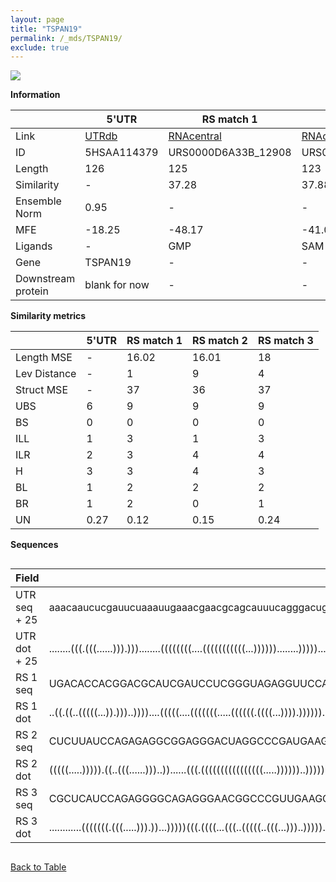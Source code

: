 ```yaml
---
layout: page
title: "TSPAN19"
permalink: /_mds/TSPAN19/
exclude: true
---
```




![](../../alns_9.28.22/aln_5HSAA114379_0.986.png?raw=true)


**Information**

| | 5'UTR       | RS match 1   | RS match 2  | RS match 3 |
| ---- | ----------- | ----------- | ----------- | ----------- |
| Link | <a href="http://utrdb.ba.itb.cnr.it/getutr/5HSAA114379/1" target="_blank" rel="noopener noreferrer">UTRdb</a>   | <a href="https://rnacentral.org/rna/URS0000D6A33B/12908" target="_blank" rel="noopener noreferrer">RNAcentral</a>     |<a href="https://rnacentral.org/rna/URS0000C7B242/1402860" target="_blank" rel="noopener noreferrer">RNAcentral</a>  | <a href="https://rnacentral.org/rna/URS0000D8C6ED/1193682" target="_blank" rel="noopener noreferrer">RNAcentral</a>   |
| ID | 5HSAA114379     | URS0000D6A33B_12908     | URS0000C7B242_1402860     | URS0000D8C6ED_1193682     |
| Length | 126     |  125    | 123   |  128    |
| Similarity | - | 37.28 | 37.88 | 37.89 |
| Ensemble Norm | 0.95 | - | - | - |
| MFE | -18.25 | -48.17 | -41.03 | -55.19 |
| Ligands | - | GMP | SAM | SAM |
| Gene | TSPAN19 | - | - | - |
| Downstream protein | blank for now    |    -    | -  | - |


**Similarity metrics**

| | 5'UTR       | RS match 1   | RS match 2  | RS match 3 |
| ---- | ----------- | ----------- | ----------- | ----------- |
| Length MSE | - | 16.02 | 16.01 | 18 |
| Lev Distance | - | 1 | 9 | 4 |
| Struct MSE | - | 37 | 36 | 37 |
| UBS| 6 | 9 | 9 | 9 |
| BS | 0 | 0 | 0 | 0 |
| ILL | 1 | 3 | 1 | 3 |
| ILR | 2 | 3 | 4 | 4 |
| H | 3 | 3 | 4 | 3 |
| BL | 1 | 2 | 2 | 2 |
| BR | 1 | 2 | 0 | 1 |
| UN | 0.27 | 0.12 | 0.15 | 0.24 |

**Sequences**


<div style="overflow-x:auto;">

<table>
<colgroup>
<col width="30%" />
<col width="70%" />
</colgroup>
<thead>
<tr class="header">
<th>Field</th>
<th>Description</th>
</tr>
</thead>
<tbody>
<tr>
<td markdown="span">UTR seq + 25 </td>
<td markdown="span"> aaacaaucucgauucuaaauugaaacgaacgcagcauuucagggacuggaugaggagcuuacgguuuuuuacagaaucaucaauaucuuggaagaaaaagaATGTTAAGAAATAACAAAACAATAA </td>
</tr>
<tr>
<td markdown="span">UTR dot + 25  </td>
<td markdown="span"> ........(((.(((......))).)))........((((((((....(((((((((((...))))))........)))))....)))))))).........(((((.....))))).........
</td>
</tr>


<tr>
<td markdown="span">RS 1 seq </td>
<td markdown="span"> UGACACCACGGACGCAUCGAUCCUCGGGUAGAGGUUCCAGACGGUCGCCCAUCGGGUUGGGGCUGUUCCAGCGCCAACCGCCGGUGACCCGGGGGGAGCGAAUGGCGAGACCGGCCGUGAGAUGA
</td>
</tr>


<tr>
<td markdown="span">RS 1 dot </td>
<td markdown="span"> ..((.((..(((((...)).)))..))))....(((((....(((((((.....((((((.((((...)))).))))))...))))))).....)))))..(((((.......))))).......
</td>
</tr>


<tr>
<td markdown="span">RS 2 seq </td>
<td markdown="span"> CUCUUAUCCAGAGAGGCGGAGGGACUAGGCCCGAUGAAGCCCGGCAACCUUCAUGCCUGCGAACAACUCGCAGCUGCAUGAAAAGGUGCUAAUUCCUGCAGACGAAAGUCUGAAAGAUAAGAG
</td>
</tr>


<tr>
<td markdown="span">RS 2 dot </td>
<td markdown="span"> (((((.....))))).((..(((......)))..))......(((.((((((((((((((((.....))))))..))))))..))))))).....((.(((((....)))))..)).......
</td>
</tr>


<tr>
<td markdown="span">RS 3 seq </td>
<td markdown="span"> CGCUCAUCCAGAGGGGCAGAGGGAACGGCCCGUUGAAGCCCCGGCAACCGGCACCCGACCAGCACCGCGACGCGCGGCUGGGAGGGACACGGUGCCAAUUCCGACCCGCUGCGCGGGAGAGAUGAGGA
</td>
</tr>


<tr>
<td markdown="span">RS 3 dot </td>
<td markdown="span"> ............(((((((.(((.....))).))...)))))(((.((((...(((..(((((..(((...)))..)))))..)))...)))))))........(((((...)))))...........
</td>
</tr>

</tbody>
</table>


</div>


[Back to Table](../../display)
